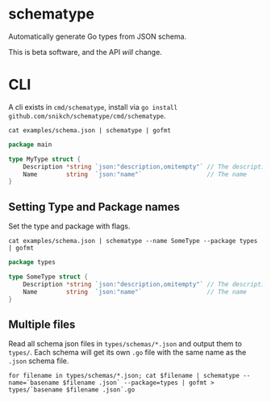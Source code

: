 # schematype

Automatically generate Go types from JSON schema.

This is beta software, and the API *will* change.

# CLI

A cli exists in `cmd/schematype`, install via `go install github.com/snikch/schematype/cmd/schematype`.

```
cat examples/schema.json | schematype | gofmt
```

```go
package main

type MyType struct {
	Description *string `json:"description,omitempty"` // The description
	Name        string  `json:"name"`                  // The name
}
```

## Setting Type and Package names

Set the type and package with flags.

```
cat examples/schema.json | schematype --name SomeType --package types | gofmt
```

```go
package types

type SomeType struct {
	Description *string `json:"description,omitempty"` // The description
	Name        string  `json:"name"`                  // The name
}
```

## Multiple files

Read all schema json files in `types/schemas/*.json` and output them to `types/`. Each schema will get its own `.go` file with the same name as the `.json` schema file.

```
for filename in types/schemas/*.json; cat $filename | schematype --name=`basename $filename .json` --package=types | gofmt > types/`basename $filename .json`.go
```

